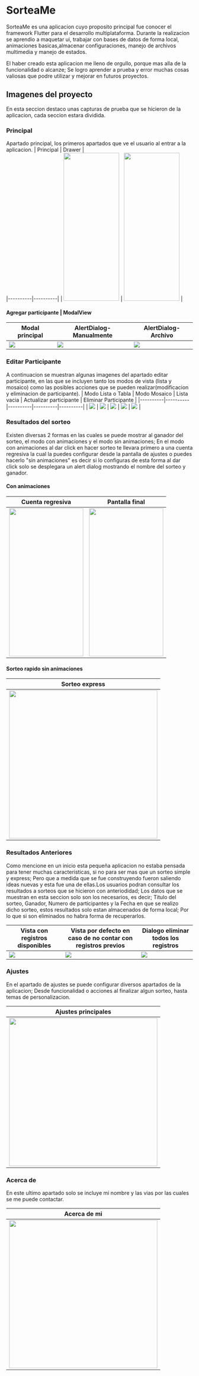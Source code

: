 # SorteaMe 
SorteaMe es una aplicacion cuyo proposito principal fue conocer el framework Flutter para el desarrollo multiplataforma. Durante la realizacion se aprendio a maquetar ui, trabajar con bases de datos de forma local, animaciones basicas,almacenar configuraciones, manejo de archivos multimedia y manejo de estados.

El haber creado esta aplicacion me lleno de orgullo, porque mas alla de la funcionalidad o alcanze; Se logro aprender a prueba y error muchas cosas valiosas que podre utilizar y mejorar en futuros proyectos.

## Imagenes del proyecto
En esta seccion destaco unas capturas de prueba que se hicieron de la aplicacion, cada seccion estara dividida.

### Principal
Apartado principal, los primeros apartados que ve el usuario al entrar a la aplicacion.
| Principal | Drawer  |  
|----------|----------|
| <img src="https://github.com/IGerardoJR/sorteame_app/blob/main/principal_1.png" width="150" height="400">   | <img src="https://github.com/IGerardoJR/sorteame_app/blob/main/principal_drawer.png" width="150" height="400">   |

#### Agregar participante | ModalView
| Modal principal | AlertDialog-Manualmente | AlertDialog-Archivo |
|----------|----------|----------|
| <img src="https://github.com/IGerardoJR/sorteame_app/blob/main/principal_modal.png">    | <img src="https://github.com/IGerardoJR/sorteame_app/blob/main/principal_modal_agregar_manualmente.png">   | <img src="https://github.com/IGerardoJR/sorteame_app/blob/main/principal_modal_agregar_via_archivo.png">   |

### Editar Participante
A continuacion se muestran algunas imagenes del apartado editar participante, en las que se incluyen tanto los modos de vista (lista y mosaico) como las posibles acciones que se pueden realizar(modificacion y eliminacion de participante). 
| Modo Lista o Tabla | Modo Mosaico | Lista vacia | Actualizar participante | Eliminar Participante |
|----------|----------|----------|----------|----------|
| <img src="https://github.com/IGerardoJR/sorteame_app/blob/main/editar_participante_modo_lista.png">    | <img src="https://github.com/IGerardoJR/sorteame_app/blob/main/editar_participante_modo_mosaico.png">   | <img src="https://github.com/IGerardoJR/sorteame_app/blob/main/editar_participantes_lista_vaciaview.png">   | <img src="https://github.com/IGerardoJR/sorteame_app/blob/main/editar_participante_dialogeditar.png"> | <img src="https://github.com/IGerardoJR/sorteame_app/blob/main/editar_participante_dialog_eliminar.png"> |

### Resultados del sorteo
Existen diversas 2 formas en las cuales se puede mostrar al ganador del sorteo, el modo con animaciones y el modo sin animaciones; En el modo con animaciones al dar click en hacer sorteo te llevara primero a una cuenta regresiva la cual la puedes configurar desde la pantalla de ajustes o puedes hacerlo "sin animaciones" es decir si lo configuras de esta forma al dar click solo se desplegara un alert dialog mostrando el nombre del sorteo y ganador.

#### Con animaciones
| Cuenta regresiva | Pantalla final |
|----------|----------|
| <img src="https://github.com/IGerardoJR/sorteame_app/blob/main/gif_post_sorteo.gif" width="200" height="400" >    | <img src="https://github.com/IGerardoJR/sorteame_app/blob/main/resultados_1.png" width="200" height="400"> |

#### Sorteo rapido sin animaciones
| Sorteo express | 
|----------|
| <img src="https://github.com/IGerardoJR/sorteame_app/blob/main/principal_resultado_sinanimar.png" height="400">   |


### Resultados Anteriores
Como mencione en un inicio esta pequeña aplicacion no estaba pensada para tener muchas caracteristicas, si no para ser mas que un sorteo simple y express; Pero que a medida que se fue construyendo fueron saliendo ideas nuevas y esta fue una de ellas.Los usuarios podran consultar los resultados a sorteos que se hicieron con anteriodidad; Los datos que se muestran en esta seccion solo son los necesarios, es decir; Titulo del sorteo, Ganador, Numero de participantes y la Fecha en que se realizo dicho sorteo, estos resultados solo estan almacenados de forma local; Por lo que si son eliminados no habra forma de recuperarlos.

| Vista con registros disponibles | Vista por defecto en caso de no contar con registros previos | Dialogo eliminar todos los registros |
|----------|----------|----------|
| <img src="https://github.com/IGerardoJR/sorteame_app/blob/main/resultados_anteriores_1.png">    | <img src="https://github.com/IGerardoJR/sorteame_app/blob/main/resultados_anteriores_3.png">   | <img src="https://github.com/IGerardoJR/sorteame_app/blob/main/resultados_anteriores_2.png">   |

### Ajustes
En el apartado de ajustes se puede configurar diversos apartados de la aplicacion; Desde funcionalidad o acciones al finalizar algun sorteo, hasta temas de personalizacion.

| Ajustes principales | 
|----------|
| <img src="https://github.com/IGerardoJR/sorteame_app/blob/main/ajustes.png" height="400">   |

### Acerca de
En este ultimo apartado solo se incluye mi nombre y las vias por las cuales se me puede contactar.

| Acerca de mi | 
|----------|
| <img src="https://github.com/IGerardoJR/sorteame_app/blob/main/about_me.png" height="400">   |







</div>
